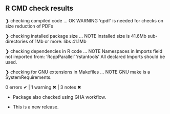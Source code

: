 ## R CMD check results

❯ checking compiled code ... OK
   WARNING
  ‘qpdf’ is needed for checks on size reduction of PDFs

❯ checking installed package size ... NOTE
    installed size is 41.6Mb
    sub-directories of 1Mb or more:
      libs  41.1Mb

❯ checking dependencies in R code ... NOTE
  Namespaces in Imports field not imported from:
    ‘RcppParallel’ ‘rstantools’
    All declared Imports should be used.

❯ checking for GNU extensions in Makefiles ... NOTE
  GNU make is a SystemRequirements.

0 errors ✔ | 1 warning ✖ | 3 notes ✖

* Package also checked using GHA workflow.

* This is a new release.
